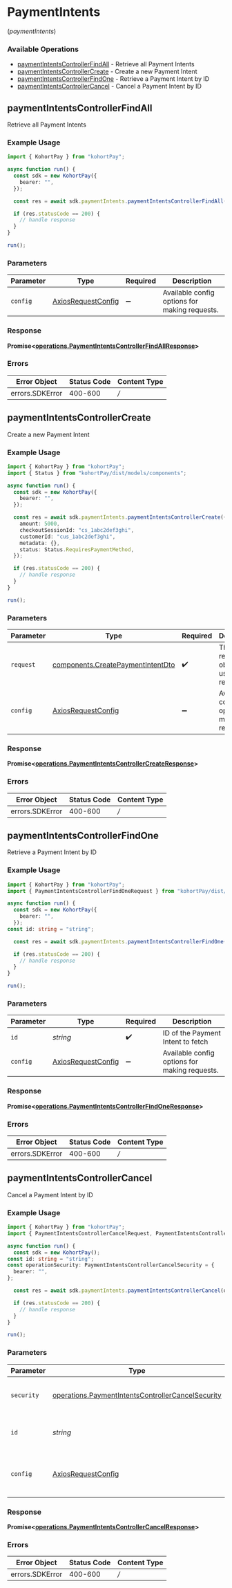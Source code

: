 # PaymentIntents
(*paymentIntents*)

### Available Operations

* [paymentIntentsControllerFindAll](#paymentintentscontrollerfindall) - Retrieve all Payment Intents
* [paymentIntentsControllerCreate](#paymentintentscontrollercreate) - Create a new Payment Intent
* [paymentIntentsControllerFindOne](#paymentintentscontrollerfindone) - Retrieve a Payment Intent by ID
* [paymentIntentsControllerCancel](#paymentintentscontrollercancel) - Cancel a Payment Intent by ID

## paymentIntentsControllerFindAll

Retrieve all Payment Intents

### Example Usage

```typescript
import { KohortPay } from "kohortPay";

async function run() {
  const sdk = new KohortPay({
    bearer: "",
  });

  const res = await sdk.paymentIntents.paymentIntentsControllerFindAll();

  if (res.statusCode == 200) {
    // handle response
  }
}

run();
```

### Parameters

| Parameter                                                    | Type                                                         | Required                                                     | Description                                                  |
| ------------------------------------------------------------ | ------------------------------------------------------------ | ------------------------------------------------------------ | ------------------------------------------------------------ |
| `config`                                                     | [AxiosRequestConfig](https://axios-http.com/docs/req_config) | :heavy_minus_sign:                                           | Available config options for making requests.                |


### Response

**Promise<[operations.PaymentIntentsControllerFindAllResponse](../../models/operations/paymentintentscontrollerfindallresponse.md)>**
### Errors

| Error Object    | Status Code     | Content Type    |
| --------------- | --------------- | --------------- |
| errors.SDKError | 400-600         | */*             |

## paymentIntentsControllerCreate

Create a new Payment Intent

### Example Usage

```typescript
import { KohortPay } from "kohortPay";
import { Status } from "kohortPay/dist/models/components";

async function run() {
  const sdk = new KohortPay({
    bearer: "",
  });

  const res = await sdk.paymentIntents.paymentIntentsControllerCreate({
    amount: 5000,
    checkoutSessionId: "cs_1abc2def3ghi",
    customerId: "cus_1abc2def3ghi",
    metadata: {},
    status: Status.RequiresPaymentMethod,
  });

  if (res.statusCode == 200) {
    // handle response
  }
}

run();
```

### Parameters

| Parameter                                                                              | Type                                                                                   | Required                                                                               | Description                                                                            |
| -------------------------------------------------------------------------------------- | -------------------------------------------------------------------------------------- | -------------------------------------------------------------------------------------- | -------------------------------------------------------------------------------------- |
| `request`                                                                              | [components.CreatePaymentIntentDto](../../models/components/createpaymentintentdto.md) | :heavy_check_mark:                                                                     | The request object to use for the request.                                             |
| `config`                                                                               | [AxiosRequestConfig](https://axios-http.com/docs/req_config)                           | :heavy_minus_sign:                                                                     | Available config options for making requests.                                          |


### Response

**Promise<[operations.PaymentIntentsControllerCreateResponse](../../models/operations/paymentintentscontrollercreateresponse.md)>**
### Errors

| Error Object    | Status Code     | Content Type    |
| --------------- | --------------- | --------------- |
| errors.SDKError | 400-600         | */*             |

## paymentIntentsControllerFindOne

Retrieve a Payment Intent by ID

### Example Usage

```typescript
import { KohortPay } from "kohortPay";
import { PaymentIntentsControllerFindOneRequest } from "kohortPay/dist/models/operations";

async function run() {
  const sdk = new KohortPay({
    bearer: "",
  });
const id: string = "string";

  const res = await sdk.paymentIntents.paymentIntentsControllerFindOne(id);

  if (res.statusCode == 200) {
    // handle response
  }
}

run();
```

### Parameters

| Parameter                                                    | Type                                                         | Required                                                     | Description                                                  |
| ------------------------------------------------------------ | ------------------------------------------------------------ | ------------------------------------------------------------ | ------------------------------------------------------------ |
| `id`                                                         | *string*                                                     | :heavy_check_mark:                                           | ID of the Payment Intent to fetch                            |
| `config`                                                     | [AxiosRequestConfig](https://axios-http.com/docs/req_config) | :heavy_minus_sign:                                           | Available config options for making requests.                |


### Response

**Promise<[operations.PaymentIntentsControllerFindOneResponse](../../models/operations/paymentintentscontrollerfindoneresponse.md)>**
### Errors

| Error Object    | Status Code     | Content Type    |
| --------------- | --------------- | --------------- |
| errors.SDKError | 400-600         | */*             |

## paymentIntentsControllerCancel

Cancel a Payment Intent by ID

### Example Usage

```typescript
import { KohortPay } from "kohortPay";
import { PaymentIntentsControllerCancelRequest, PaymentIntentsControllerCancelSecurity } from "kohortPay/dist/models/operations";

async function run() {
  const sdk = new KohortPay();
const id: string = "string";
const operationSecurity: PaymentIntentsControllerCancelSecurity = {
  bearer: "",
};

  const res = await sdk.paymentIntents.paymentIntentsControllerCancel(operationSecurity, id);

  if (res.statusCode == 200) {
    // handle response
  }
}

run();
```

### Parameters

| Parameter                                                                                                              | Type                                                                                                                   | Required                                                                                                               | Description                                                                                                            |
| ---------------------------------------------------------------------------------------------------------------------- | ---------------------------------------------------------------------------------------------------------------------- | ---------------------------------------------------------------------------------------------------------------------- | ---------------------------------------------------------------------------------------------------------------------- |
| `security`                                                                                                             | [operations.PaymentIntentsControllerCancelSecurity](../../models/operations/paymentintentscontrollercancelsecurity.md) | :heavy_check_mark:                                                                                                     | The security requirements to use for the request.                                                                      |
| `id`                                                                                                                   | *string*                                                                                                               | :heavy_check_mark:                                                                                                     | ID of the Payment Intent to cancel                                                                                     |
| `config`                                                                                                               | [AxiosRequestConfig](https://axios-http.com/docs/req_config)                                                           | :heavy_minus_sign:                                                                                                     | Available config options for making requests.                                                                          |


### Response

**Promise<[operations.PaymentIntentsControllerCancelResponse](../../models/operations/paymentintentscontrollercancelresponse.md)>**
### Errors

| Error Object    | Status Code     | Content Type    |
| --------------- | --------------- | --------------- |
| errors.SDKError | 400-600         | */*             |
